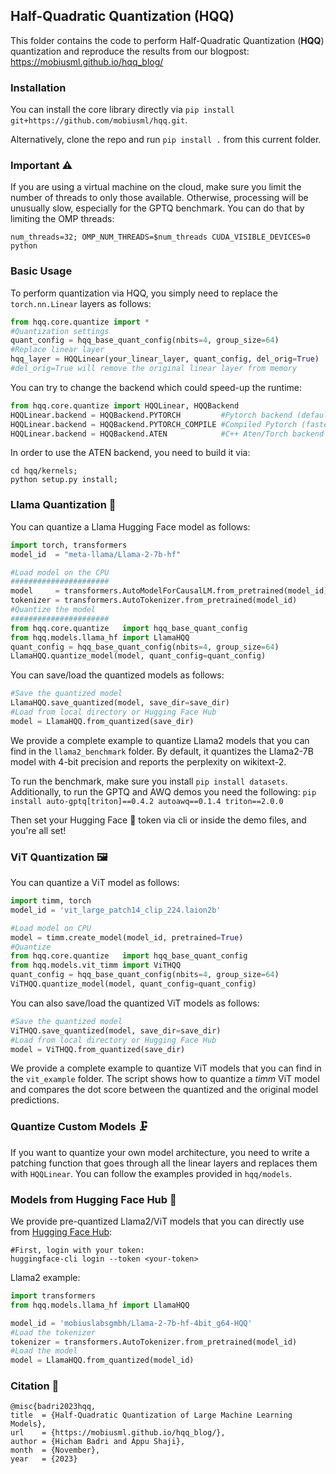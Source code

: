 ## Half-Quadratic Quantization (HQQ)
This folder contains the code to perform Half-Quadratic Quantization (<b>HQQ</b>) quantization and reproduce the results from our blogpost: https://mobiusml.github.io/hqq_blog/ 

### Installation 
You can install the core library directly via ```pip install git+https://github.com/mobiusml/hqq.git```. 

Alternatively, clone the repo and run ```pip install .``` from this current folder. 

### Important ⚠️
If you are using a virtual machine on the cloud, make sure you limit the number of threads to only those available. Otherwise, processing will be unusually slow, especially for the GPTQ benchmark. You can do that by limiting the OMP threads:
```
num_threads=32; OMP_NUM_THREADS=$num_threads CUDA_VISIBLE_DEVICES=0 python 
```

### Basic Usage
To perform quantization via HQQ, you simply need to replace the ```torch.nn.Linear``` layers as follows:
```Python
from hqq.core.quantize import *
#Quantization settings
quant_config = hqq_base_quant_config(nbits=4, group_size=64)
#Replace linear layer
hqq_layer = HQQLinear(your_linear_layer, quant_config, del_orig=True)
#del_orig=True will remove the original linear layer from memory
```

You can try to change the backend which could speed-up the runtime:
```Python
from hqq.core.quantize import HQQLinear, HQQBackend
HQQLinear.backend = HQQBackend.PYTORCH         #Pytorch backend (default) 
HQQLinear.backend = HQQBackend.PYTORCH_COMPILE #Compiled Pytorch (fastest)
HQQLinear.backend = HQQBackend.ATEN            #C++ Aten/Torch backend
```
In order to use the ATEN backend, you need to build it via:
```
cd hqq/kernels;
python setup.py install;
```

### Llama Quantization 🦙
You can quantize a Llama Hugging Face model as follows:

```Python
import torch, transformers
model_id  = "meta-llama/Llama-2-7b-hf" 

#Load model on the CPU
######################
model     = transformers.AutoModelForCausalLM.from_pretrained(model_id) 
tokenizer = transformers.AutoTokenizer.from_pretrained(model_id) 
#Quantize the model
######################
from hqq.core.quantize   import hqq_base_quant_config
from hqq.models.llama_hf import LlamaHQQ
quant_config = hqq_base_quant_config(nbits=4, group_size=64)
LlamaHQQ.quantize_model(model, quant_config=quant_config)
```

You can save/load the quantized models as follows:
```Python
#Save the quantized model
LlamaHQQ.save_quantized(model, save_dir=save_dir)
#Load from local directory or Hugging Face Hub
model = LlamaHQQ.from_quantized(save_dir)
```
We provide a complete example to quantize Llama2 models that you can find in the ```llama2_benchmark``` folder. By default, it quantizes the Llama2-7B model with 4-bit precision and reports the perplexity on wikitext-2. 

To run the benchmark, make sure you install ```pip install datasets```. Additionally, to run the GPTQ and AWQ demos you need the following:
```pip install auto-gptq[triton]==0.4.2 autoawq==0.1.4 triton==2.0.0```

Then set your Hugging Face 🤗 token via cli or inside the demo files, and you're all set!

### ViT Quantization 🖼️
You can quantize a ViT model as follows:
```Python
import timm, torch
model_id = 'vit_large_patch14_clip_224.laion2b'

#Load model on CPU
model = timm.create_model(model_id, pretrained=True)
#Quantize
from hqq.core.quantize   import hqq_base_quant_config
from hqq.models.vit_timm import ViTHQQ
quant_config = hqq_base_quant_config(nbits=4, group_size=64)
ViTHQQ.quantize_model(model, quant_config=quant_config)
```

You can also save/load the quantized ViT models as follows:
```Python
#Save the quantized model
ViTHQQ.save_quantized(model, save_dir=save_dir)
#Load from local directory or Hugging Face Hub
model = ViTHQQ.from_quantized(save_dir)
```

We provide a complete example to quantize ViT models that you can find in the ```vit_example``` folder. The script shows how to quantize a _timm_ ViT model and compares the dot score between the quantized and the original model predictions.

### Quantize Custom Models 🗜️
If you want to quantize your own model architecture, you need to write a patching function that goes through all the linear layers and replaces them with ```HQQLinear```. You can follow the examples provided in ```hqq/models```.

### Models from Hugging Face Hub 🤗
We provide pre-quantized Llama2/ViT models that you can directly use from [Hugging Face Hub](https://huggingface.co/mobiuslabsgmbh):

```
#First, login with your token:
huggingface-cli login --token <your-token>
```

Llama2 example: 
```Python
import transformers
from hqq.models.llama_hf import LlamaHQQ

model_id = 'mobiuslabsgmbh/Llama-2-7b-hf-4bit_g64-HQQ'
#Load the tokenizer
tokenizer = transformers.AutoTokenizer.from_pretrained(model_id)
#Load the model
model = LlamaHQQ.from_quantized(model_id)
```
### Citation 📜
```
@misc{badri2023hqq,
title  = {Half-Quadratic Quantization of Large Machine Learning Models},
url    = {https://mobiusml.github.io/hqq_blog/},
author = {Hicham Badri and Appu Shaji},
month  = {November},
year   = {2023}
```



